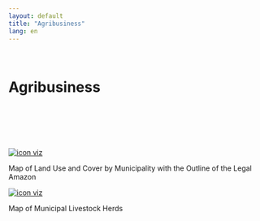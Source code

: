 ```yaml
---
layout: default
title: "Agribusiness"
lang: en
---
```


<link rel="stylesheet" href="style.css">

<br>

<h1 class="title-about">Agribusiness</h1>

<br>
<br>
<br>
<br>
<br>

<div class="imagens-container">
   <div class="icone-bloco">
    <a href="{{ site.baseurl }}/en/viz/mapa-de-cobertura-dos-municipios" target="_blank" rel="noopener noreferrer">
      <img src="{{ site.baseurl }}/assets/img/icons_viz/icon_rk_campeoes_de_desmatamento.png" alt="icon viz">
    </a><br>
    <p>Map of Land Use and Cover by Municipality with the Outline of the Legal Amazon</p>
   </div>

   <div class="icone-bloco">
    <a href="{{ site.baseurl }}/en/viz/mapa-do-efetivo-pecuario-dos-municipios" target="_blank" rel="noopener noreferrer">
      <img src="{{ site.baseurl }}/assets/img/icons_viz/icon_relacao_area_desmatada_e_pibpc.png" alt="icon viz">
    </a><br>
    <p>Map of Municipal Livestock Herds</p>
   </div>
   
  </div>

<br>
<br>
<br>
<br>
